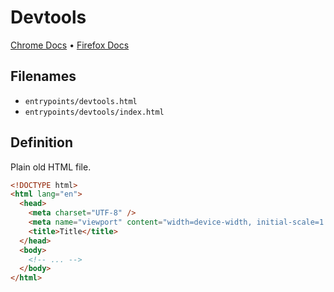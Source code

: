 # Devtools

[Chrome Docs](https://developer.chrome.com/docs/extensions/mv3/devtools/) &bull; [Firefox Docs](https://developer.mozilla.org/en-US/docs/Mozilla/Add-ons/WebExtensions/manifest.json/devtools_page)

## Filenames

- `entrypoints/devtools.html`
- `entrypoints/devtools/index.html`

## Definition

Plain old HTML file.

```html
<!DOCTYPE html>
<html lang="en">
  <head>
    <meta charset="UTF-8" />
    <meta name="viewport" content="width=device-width, initial-scale=1.0" />
    <title>Title</title>
  </head>
  <body>
    <!-- ... -->
  </body>
</html>
```
